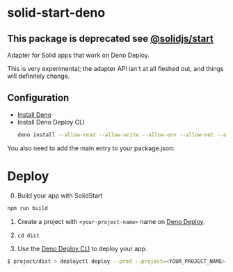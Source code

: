 # solid-start-deno

## This package is deprecated see [@solidjs/start](https://www.npmjs.com/package/@solidjs/start)

Adapter for Solid apps that work on Deno Deploy.

This is very experimental; the adapter API isn't at all fleshed out, and things will definitely change.

## Configuration

- [Install Deno](https://deno.land/manual/getting_started/installation)
- Install Deno Deploy CLI
  ```bash
  deno install --allow-read --allow-write --allow-env --allow-net --allow-run --no-check -r -f https://deno.land/x/deploy/deployctl.ts
  ```

You also need to add the main entry to your package.json:

# Deploy

0. Build your app with SolidStart

```bash
npm run build
```

1. Create a project with `<your-project-name>` name on [Deno Deploy](https://deno.land/deploy/).

2. `cd dist`

3. Use the [Deno Deploy CLI](https://github.com/denoland/deployctl) to deploy your app.

```bash
$ project/dist > deployctl deploy --prod --project=<YOUR_PROJECT_NAME> --token <YOUR_DENO_DEPLOY_TOKEN> ./index.js
```
